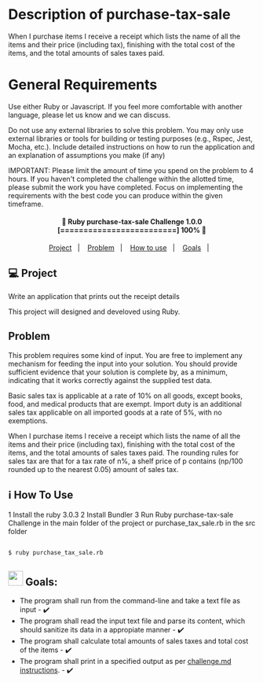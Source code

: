 # Description of purchase-tax-sale
When I purchase items I receive a receipt which lists the name of all the items and their price (including tax), finishing with the total cost of the items, and the total amounts of sales taxes paid.

# General Requirements
Use either Ruby or Javascript. If you feel more comfortable with another language, please let us know and we can discuss.

Do not use any external libraries to solve this problem. You may only use external libraries or tools for building or testing purposes (e.g., Rspec, Jest, Mocha, etc.).
Include detailed instructions on how to run the application and an explanation of assumptions you make (if any)

IMPORTANT:
Please limit the amount of time you spend on the problem to 4 hours. If you haven't completed the challenge within the allotted time, please submit the work you have completed. Focus on implementing the requirements with the best code you can produce within the given timeframe.

<h4 align="center"> 
	🚀 Ruby purchase-tax-sale Challenge 1.0.0 [=========================] 100% 🚀
</h4>
 

<p align="center">
  <a href="#-project">Project</a>&nbsp;&nbsp;&nbsp;|&nbsp;&nbsp;&nbsp;
  <a href="#-problem">Problem</a>&nbsp;&nbsp;&nbsp;|&nbsp;&nbsp;&nbsp;
  <a href="#-how-to-use">How to use</a>&nbsp;&nbsp;&nbsp;|&nbsp;&nbsp;&nbsp;
  <a href="#-goals">Goals</a>&nbsp;&nbsp;&nbsp;|&nbsp;&nbsp;&nbsp;
</p>


## 💻 Project

Write an application that prints out the receipt details

This project will designed and develoved using Ruby.


## Problem

This problem requires some kind of input. You are free to implement any mechanism for feeding the input into your solution. You should provide sufficient evidence that your solution is complete by, as a minimum, indicating that it works correctly against the supplied test data.

Basic sales tax is applicable at a rate of 10% on all goods, except books, food, and medical products that are exempt. Import duty is an additional sales tax applicable on all imported goods at a rate of 5%, with no exemptions.

When I purchase items I receive a receipt which lists the name of all the items and their price (including tax), finishing with the total cost of the items, and the total amounts of sales taxes paid. The rounding rules for sales tax are that for a tax rate of n%, a shelf price of p contains (np/100 rounded up to the nearest 0.05) amount of sales tax.


## :information_source: How To Use

1 Install the ruby 3.0.3
2 Install Bundler
3 Run Ruby purchase-tax-sale Challenge in the main folder of the project or purchase_tax_sale.rb in the src folder

```bash

$ ruby purchase_tax_sale.rb

```


## <img src="https://media.giphy.com/media/sxJ1nCeUoNSfe/giphy.gif" width="30" height="30"> Goals:

- The program shall run from the command-line and take a text file as input - ✔️
- The program shall read the input text file and parse its content, which should sanitize its data in a appropiate manner - ✔️
- The program shall calculate total amounts of sales taxes and total cost of the items - ✔️
- The program shall print in a specified output as per [challenge.md instructions](https://gist.github.com/safplatform/792314da6b54346594432f30d5868f36). - ✔️




